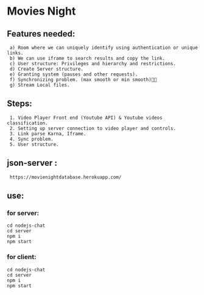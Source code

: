 # Movies Night

## Features needed: <br />
     a) Room where we can uniquely identify using authentication or unique links.
     b) We can use iframe to search results and copy the link.
     c) User structure: Privileges and hierarchy and restrictions.
     d) Create Server structure.
     e) Granting system (pauses and other requests).
     f) Synchronizing problem. (max smooth or min smooth)🐱‍🚀
     g) Stream Local files.

## Steps:
     1. Video Player Front end (Youtube API) & Youtube videos classification.
     2. Setting up server connection to video player and controls.
     3. Link parse Karna, Iframe.
     4. Sync problem.
     5. User structure.
## json-server :
     https://movienightdatabase.herokuapp.com/
## use:
### for server:
    cd nodejs-chat
    cd server
    npm i
    npm start
### for client:
    cd nodejs-chat
    cd server
    npm i
    npm start
